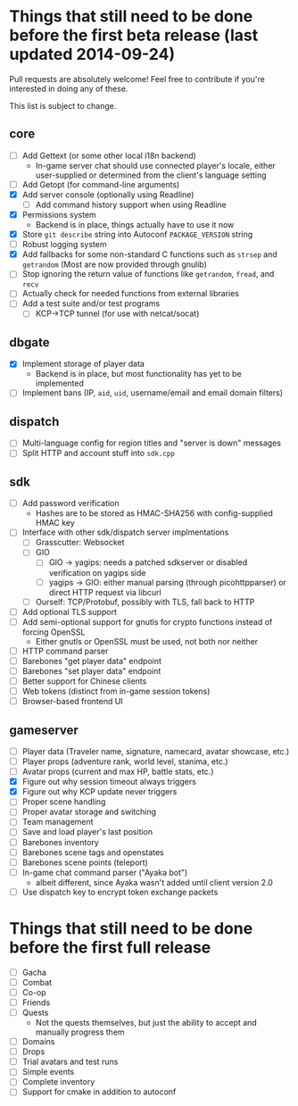 # Things that still need to be done before the first beta release \(last updated 2014-09-24\)

Pull requests are absolutely welcome! Feel free to contribute if you're interested in doing any of these.

This list is subject to change.

## core
- [ ] Add Gettext \(or some other local i18n backend\)
	- In-game server chat should use connected player's locale, either user-supplied or determined from the client's language setting
- [ ] Add Getopt \(for command-line arguments\)
- [x] Add server console \(optionally using Readline\)
	- [ ] Add command history support when using Readline
- [x] Permissions system
	- Backend is in place, things actually have to use it now
- [x] Store `git describe` string into Autoconf `PACKAGE_VERSION` string
- [ ] Robust logging system
- [x] Add fallbacks for some non-standard C functions such as `strsep` and `getrandom` \(Most are now provided through gnulib\)
- [ ] Stop ignoring the return value of functions like `getrandom`, `fread`, and `recv`
- [ ] Actually check for needed functions from external libraries
- [ ] Add a test suite and/or test programs
	- [ ] KCP->TCP tunnel \(for use with netcat/socat\)

## dbgate
- [x] Implement storage of player data
	- Backend is in place, but most functionality has yet to be implemented
- [ ] Implement bans \(IP, `aid`, `uid`, username/email and email domain filters\)

## dispatch
- [ ] Multi-language config for region titles and "server is down" messages
- [ ] Split HTTP and account stuff into `sdk.cpp`

## sdk
- [ ] Add password verification
	- Hashes are to	be stored as HMAC-SHA256 with config-supplied HMAC key
- [ ] Interface with other sdk/dispatch server implmentations
	- [ ] Grasscutter: Websocket
	- [ ] GIO
		- [ ] GIO -> yagips: needs a patched sdkserver or disabled verification on yagips side
		- [ ] yagips -> GIO: either manual parsing \(through picohttpparser\) or direct HTTP request via libcurl
	- [ ] Ourself: TCP/Protobuf, possibly with TLS, fall back to HTTP
- [ ] Add optional TLS support
- [ ] Add semi-optional support for gnutls for crypto functions instead of forcing OpenSSL
	- Either gnutls or OpenSSL must be used, not both nor neither
- [ ] HTTP command parser
- [ ] Barebones "get player data" endpoint
- [ ] Barebones "set player data" endpoint
- [ ] Better support for Chinese clients
- [ ] Web tokens \(distinct from in-game session tokens\)
- [ ] Browser-based frontend UI

## gameserver
- [ ] Player data \(Traveler name, signature, namecard, avatar showcase, etc.\)
- [ ] Player props \(adventure rank, world level, stanima, etc.\)
- [ ] Avatar props \(current and max HP, battle stats, etc.\)
- [x] Figure out why session timeout always triggers
- [x] Figure out why KCP update never triggers
- [ ] Proper scene handling
- [ ] Proper avatar storage and switching
- [ ] Team management
- [ ] Save and load player's last position
- [ ] Barebones inventory
- [ ] Barebones scene tags and openstates
- [ ] Barebones scene points \(teleport\)
- [ ] In-game chat command parser \("Ayaka bot"\)
	- albeit different, since Ayaka wasn't added until client version 2.0
- [ ] Use dispatch key to encrypt token exchange packets

# Things that still need to be done before the first full release
- [ ] Gacha
- [ ] Combat
- [ ] Co-op
- [ ] Friends
- [ ] Quests
	- Not the quests themselves, but just the ability to accept and manually progress them
- [ ] Domains
- [ ] Drops
- [ ] Trial avatars and test runs
- [ ] Simple events
- [ ] Complete inventory
- [ ] Support for cmake in addition to autoconf

